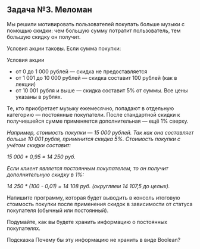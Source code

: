 ## Задача №3. Меломан
Мы решили мотивировать пользователей покупать больше музыки с помощью скидки: чем большую сумму потратит пользователь, тем большую скидку он получит.

Условия акции таковы. Если сумма покупки:

Условия акции
- от 0 до 1 000 рублей — скидка не предоставляется
- от 1 001 до 10 000 рублей — скидка составит 100 рублей (как в лекции)
- от 10 001 рубля и выше — скидка составит 5% от суммы.
 Все цены указаны в рублях.

Те, кто приобретает музыку ежемесячно, попадают в отдельную категорию — постоянные покупатели. После стандартной скидки к получившейся сумме применяется дополнительная — ещё 1% сверху.

*Например, стоимость покупки — 15 000 рублей. Так как она составляет больше 10 001 рубля, применится скидка 5%. Стоимость покупки с учётом скидки составит:*

*15 000 * 0,95 = 14 250 руб.*

*Если клиент является постоянным покупателем, то он получит дополнительную скидку в 1%:*

*14 250 * (100 - 0,01) = 14 108 руб. (округляем 14 107,5 до целых).*

Напишите программу, которая будет выводить в консоль итоговую стоимость покупки после применения скидок в зависимости от статуса покупателя (обычный или постоянный).

Подумайте, как вы будете хранить информацию о постоянных покупателях.

Подсказка
Почему бы эту информацию не хранить в виде Boolean?